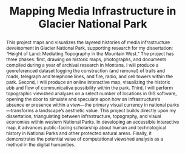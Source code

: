 ---
pid: g2023kellogg
done: true
title: Mapping Media Infrastructure in Glacier National Park
category: Grad Fellowship Project
tags:
- spatial-humanities
cohort_year: '2023'
abstract: 'This project maps and visualizes the layered histories of media infrastructure
  development in Glacier National Park, supporting research for my dissertation: “Height
  of Land: Mediating Topography in the Mountain West.” The project has three phases:
  first, drawing on historic maps, photographs, and documents compiled during a year
  of archival research in Montana, I will produce a georeferenced dataset logging
  the construction (and removal) of trails and roads, telegraph and telephone lines,
  and fire, radio, and cell towers within the park. Second, I will produce an online
  interactive map, visualizing the historic ebb and flow of communicative possibility
  within the park. Third, I will perform topographic viewshed analyses on a select
  number of locations in GIS software, opening the door to simulate and speculate
  upon how an infrastructure’s absence or presence within a view—the primary visual
  currency in national parks—transforms a landscape’s aesthetic value. This project
  builds directly upon my dissertation, triangulating between infrastructure, topography,
  and visual economies within western National Parks. In developing an accessible
  interactive map, it advances public-facing scholarship about human and technological
  history in National Parks and other protected natural areas. Finally, it demonstrates
  the potential value of computational viewshed analysis as a method in the digital
  humanities.'
pis:
- kellogg
order: '055'
layout: project
---